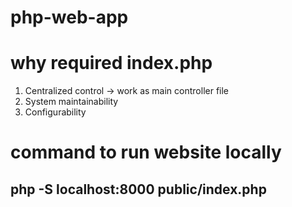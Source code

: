 # php-web-app

# why required index.php
1. Centralized control -> work as main controller file
2. System maintainability
3. Configurability


# command to run website locally
## php -S localhost:8000 public/index.php
